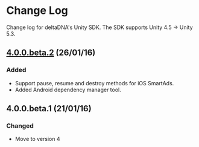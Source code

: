 # Change Log
Change log for deltaDNA's Unity SDK.  The SDK supports Unity 4.5 -> Unity 5.3.

## [4.0.0.beta.2](https://github.com/deltaDNA/unity-sdk/releases/tag/4.0.0.beta.2) (26/01/16)
### Added
* Support pause, resume and destroy methods for iOS SmartAds.
* Added Android dependency manager tool.

## 4.0.0.beta.1 (21/01/16)
### Changed
* Move to version 4
